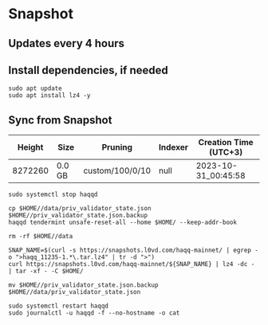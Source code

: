 # Snapshot

## Updates every 4 hours

## Install dependencies, if needed
```
sudo apt update
sudo apt install lz4 -y
```

## Sync from Snapshot  
| Height  | Size | Pruning | Indexer | Creation Time (UTC+3) |
| --------- | --------- | --------- | --------- | --------- |
| 8272260  | 0.0 GB  | custom/100/0/10 | null | 2023-10-31_00:45:58 |

```
sudo systemctl stop haqqd

cp $HOME//data/priv_validator_state.json $HOME//priv_validator_state.json.backup
haqqd tendermint unsafe-reset-all --home $HOME/ --keep-addr-book

rm -rf $HOME//data 

SNAP_NAME=$(curl -s https://snapshots.l0vd.com/haqq-mainnet/ | egrep -o ">haqq_11235-1.*\.tar.lz4" | tr -d ">")
curl https://snapshots.l0vd.com/haqq-mainnet/${SNAP_NAME} | lz4 -dc - | tar -xf - -C $HOME/

mv $HOME//priv_validator_state.json.backup $HOME//data/priv_validator_state.json

sudo systemctl restart haqqd
sudo journalctl -u haqqd -f --no-hostname -o cat